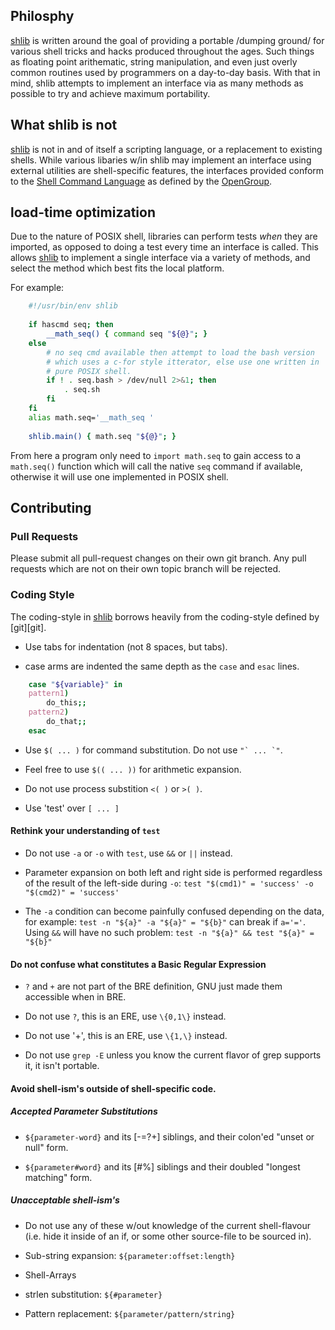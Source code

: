 ## Philosphy ##

[shlib] is written around the goal of providing a portable /dumping ground/ for
various shell tricks and hacks produced throughout the ages.  Such things as
floating point arithematic, string manipulation, and even just overly common
routines used by programmers on a day-to-day basis.  With that in mind, shlib
attempts to implement an interface via as many methods as possible to try and
achieve maximum portability.

## What shlib is not ##

[shlib][shlib] is not in and of itself a scripting language, or a replacement
to existing shells.  While various libaries w/in shlib may implement an
interface using external utilities are shell-specific features, the interfaces
provided conform to the [Shell Command Language](http://pubs.opengroup.org/onlinepubs/007904975/utilities/xcu_chap02.html)
as defined by the [OpenGroup](http://www.opengroup.org/).

## load-time optimization ##

Due to the nature of POSIX shell, libraries can perform tests _when_ they are
imported, as opposed to doing a test every time an interface is called.  This
allows [shlib][shlib] to implement a single interface via a variety of methods,
and select the method which best fits the local platform.

For example:

```sh
	#!/usr/bin/env shlib
	
	if hascmd seq; then
		__math_seq() { command seq "${@}"; }
	else
		# no seq cmd available then attempt to load the bash version
		# which uses a c-for style itterator, else use one written in
		# pure POSIX shell.
		if ! . seq.bash > /dev/null 2>&1; then
			. seq.sh
		fi
	fi
	alias math.seq='__math_seq '
	
	shlib.main() { math.seq "${@}"; }
```

From here a program only need to `import math.seq` to gain access to a
`math.seq()` function which will call the native `seq` command if available,
otherwise it will use one implemented in POSIX shell.

## Contributing ##

### Pull Requests ###

Please submit all pull-request changes on their own git branch.  Any pull
requests which are not on their own topic branch will be rejected.

### Coding Style ###

The coding-style in [shlib][shlib] borrows heavily from the coding-style
defined by [git][git].

 * Use tabs for indentation (not 8 spaces, but tabs).

 * case arms are indented the same depth as the `case` and `esac` lines.

```sh
	case "${variable}" in
	pattern1)
		do_this;;
	pattern2)
		do_that;;
	esac
```

 * Use `$( ... )` for command substitution.  Do not use ``"` ... `"``.

 * Feel free to use `$(( ... ))` for arithmetic expansion.

 * Do not use process substition `<( )` or `>( )`.

 * Use 'test' over `[ ... ]`

#### Rethink your understanding of `test` ####

 * Do not use `-a` or `-o` with `test`, use `&&` or `||` instead.

 * Parameter expansion on both left and right side is performed regardless of
  the result of the left-side during `-o`: `test "$(cmd1)" = 'success' -o "$(cmd2)" = 'success'`

 * The `-a` condition can become painfully confused depending on the data,
   for example: `test -n "${a}" -a "${a}" = "${b}"` can break if `a='='`.
   Using `&&` will have no such problem: `test -n "${a}" && test "${a}" = "${b}"`

#### Do not confuse what constitutes a Basic Regular Expression ####

  * `?` and `+` are not part of the BRE definition, GNU just made them
    accessible when in BRE.

  * Do not use `?`, this is an ERE, use `\{0,1\}` instead.

  * Do not use '+', this is an ERE, use `\{1,\}` instead.

  * Do not use `grep -E` unless you know the current flavor of grep supports
    it, it isn't portable.


#### Avoid shell-ism's outside of shell-specific code. #####

##### Accepted Parameter Substitutions #####

   * `${parameter-word}` and its [-=?+] siblings, and their colon'ed "unset or null" form.

   * `${parameter#word}` and its [#%] siblings and their doubled "longest matching" form.

##### Unacceptable shell-ism's #####

  * Do not use any of these w/out knowledge of the current shell-flavour (i.e.
    hide it inside of an if, or some other source-file to be sourced in).

   * Sub-string expansion: `${parameter:offset:length}`

   * Shell-Arrays

   * strlen substitution: `${#parameter}`

   * Pattern replacement: `${parameter/pattern/string}`

[shlib]: http://github.com/major0/shlib "shlib"
